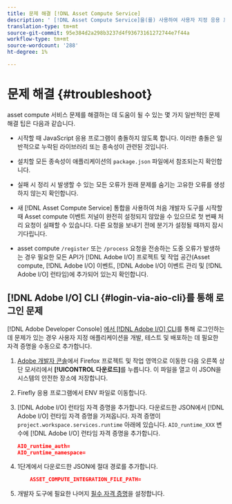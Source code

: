```yaml
---
title: 문제 해결 [!DNL Asset Compute Service]
description: ' [!DNL Asset Compute Service]을(를) 사용하여 사용자 지정 응용 프로그램의 문제를 해결하고 디버깅합니다.'
translation-type: tm+mt
source-git-commit: 95e384d2a298b3237d4f93673161272744e7f44a
workflow-type: tm+mt
source-wordcount: '288'
ht-degree: 1%

---
```



# 문제 해결 {#troubleshoot}

asset compute 서비스 문제를 해결하는 데 도움이 될 수 있는 몇 가지 일반적인 문제 해결 팁은 다음과 같습니다.

* 시작할 때 JavaScript 응용 프로그램이 충돌하지 않도록 합니다. 이러한 충돌은 일반적으로 누락된 라이브러리 또는 종속성이 관련된 것입니다.
* 설치할 모든 종속성이 애플리케이션의 `package.json` 파일에서 참조되는지 확인합니다.
* 실패 시 정리 시 발생할 수 있는 모든 오류가 원래 문제를 숨기는 고유한 오류를 생성하지 않는지 확인합니다.

* 새 [!DNL Asset Compute Service] 통합을 사용하여 처음 개발자 도구를 시작할 때 Asset compute 이벤트 저널이 완전히 설정되지 않았을 수 있으므로 첫 번째 처리 요청이 실패할 수 있습니다. 다른 요청을 보내기 전에 분기가 설정될 때까지 잠시 기다립니다.
* asset compute `/register` 또는 `/process` 요청을 전송하는 도중 오류가 발생하는 경우 필요한 모든 API가 [!DNL Adobe I/O] 프로젝트 및 작업 공간(Asset compute, [!DNL Adobe I/O] 이벤트, [!DNL Adobe I/O] 이벤트 관리 및 [!DNL Adobe I/O] 런타임)에 추가되어 있는지 확인합니다.

## [!DNL Adobe I/O] CLI {#login-via-aio-cli}를 통해 로그인 문제

[!DNL Adobe Developer Console] [에서  [!DNL Adobe I/O] CLI](https://github.com/AdobeDocs/project-firefly/blob/master/getting_started/first_app.md#3-signing-in-from-cli)를 통해 로그인하는 데 문제가 있는 경우 사용자 지정 애플리케이션을 개발, 테스트 및 배포하는 데 필요한 자격 증명을 수동으로 추가합니다.

1. [Adobe 개발자 콘솔](https://console.adobe.io/)에서 Firefox 프로젝트 및 작업 영역으로 이동한 다음 오른쪽 상단 모서리에서 **[!UICONTROL 다운로드]**&#x200B;를 누릅니다. 이 파일을 열고 이 JSON을 시스템의 안전한 장소에 저장합니다.

1. Firefly 응용 프로그램에서 ENV 파일로 이동합니다.

1. [!DNL Adobe I/O] 런타임 자격 증명을 추가합니다. 다운로드한 JSON에서 [!DNL Adobe I/O] 런타임 자격 증명을 가져옵니다. 자격 증명이 `project.workspace.services.runtime` 아래에 있습니다. `AIO_runtime_XXX` 변수에 [!DNL Adobe I/O] 런타임 자격 증명을 추가합니다.

   ```json
   AIO_runtime_auth=
   AIO_runtime_namespace=
   ```

1. 1단계에서 다운로드한 JSON에 절대 경로를 추가합니다.

   ```json
       ASSET_COMPUTE_INTEGRATION_FILE_PATH=
   ```

1. 개발자 도구에 필요한 나머지 [필수 자격 증명](develop-custom-application.md)을 설정합니다.

<!-- TBD for later:
Add any best practices for developers in this section:
* Any items to take care of when creating projects.
* Any naming conventions, reserved keywords, etc.?
* Any terms that can become a source of confusion later based on our OOTB naming.

* If required, add limitations for custom applications and spin those off as best practices.
* Do NOT borrow any content from https://git.corp.adobe.com/nui/nui/blob/master/doc/worker_api.md. It is outdated and irrelevant for 3rd party custom applications.
-->
